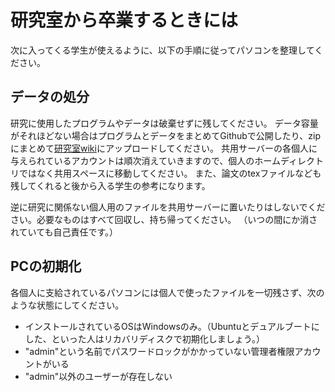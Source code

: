 # 研究室から卒業するときには

次に入ってくる学生が使えるように、以下の手順に従ってパソコンを整理してください。

## データの処分

研究に使用したプログラムやデータは破棄せずに残してください。
データ容量がそれほどない場合はプログラムとデータをまとめてGithubで公開したり、zipにまとめて[研究室wiki](https://sites.google.com/site/ohashitoriumilabo/)にアップロードしてください。
共用サーバーの各個人に与えられているアカウントは順次消えていきますので、個人のホームディレクトリではなく共用スペースに移動してください。
また、論文のtexファイルなども残してくれると後から入る学生の参考になります。

逆に研究に関係ない個人用のファイルを共用サーバーに置いたりはしないでください。必要なものはすべて回収し、持ち帰ってください。
（いつの間にか消されていても自己責任です。）

## PCの初期化

各個人に支給されているパソコンには個人で使ったファイルを一切残さず、次のような状態にしてください。

- インストールされているOSはWindowsのみ。（Ubuntuとデュアルブートにした、といった人はリカバリディスクで初期化しましょう。）
- "admin"という名前でパスワードロックがかかっていない管理者権限アカウントがいる
- "admin"以外のユーザーが存在しない
